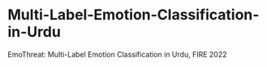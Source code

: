# Multi-Label-Emotion-Classification-in-Urdu
EmoThreat: Multi-Label Emotion Classification in Urdu, FIRE 2022

